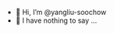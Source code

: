 - 👋 Hi, I’m @yangliu-soochow
- 👀 I have nothing to say ...

<!---
yangliu-soochow/yangliu-soochow is a ✨ special ✨ repository because its `README.md` (this file) appears on your GitHub profile.
You can click the Preview link to take a look at your changes.
--->
